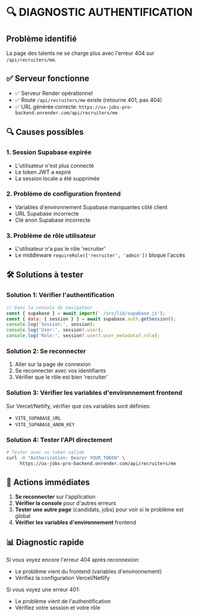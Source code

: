 # 🔍 DIAGNOSTIC AUTHENTIFICATION

## Problème identifié
La page des talents ne se charge plus avec l'erreur 404 sur `/api/recruiters/me`.

## ✅ Serveur fonctionne
- ✅ Serveur Render opérationnel
- ✅ Route `/api/recruiters/me` existe (retourne 401, pas 404)
- ✅ URL générée correcte: `https://ux-jobs-pro-backend.onrender.com/api/recruiters/me`

## 🔍 Causes possibles

### 1. Session Supabase expirée
- L'utilisateur n'est plus connecté
- Le token JWT a expiré
- La session locale a été supprimée

### 2. Problème de configuration frontend
- Variables d'environnement Supabase manquantes côté client
- URL Supabase incorrecte
- Clé anon Supabase incorrecte

### 3. Problème de rôle utilisateur
- L'utilisateur n'a pas le rôle 'recruiter'
- Le middleware `requireRole(['recruiter', 'admin'])` bloque l'accès

## 🛠️ Solutions à tester

### Solution 1: Vérifier l'authentification
```javascript
// Dans la console du navigateur
const { supabase } = await import('./src/lib/supabase.js');
const { data: { session } } = await supabase.auth.getSession();
console.log('Session:', session);
console.log('User:', session?.user);
console.log('Role:', session?.user?.user_metadata?.role);
```

### Solution 2: Se reconnecter
1. Aller sur la page de connexion
2. Se reconnecter avec vos identifiants
3. Vérifier que le rôle est bien 'recruiter'

### Solution 3: Vérifier les variables d'environnement frontend
Sur Vercel/Netlify, vérifier que ces variables sont définies:
- `VITE_SUPABASE_URL`
- `VITE_SUPABASE_ANON_KEY`

### Solution 4: Tester l'API directement
```bash
# Tester avec un token valide
curl -H "Authorization: Bearer YOUR_TOKEN" \
     https://ux-jobs-pro-backend.onrender.com/api/recruiters/me
```

## 🎯 Actions immédiates

1. **Se reconnecter** sur l'application
2. **Vérifier la console** pour d'autres erreurs
3. **Tester une autre page** (candidats, jobs) pour voir si le problème est global
4. **Vérifier les variables d'environnement** frontend

## 📊 Diagnostic rapide

Si vous voyez encore l'erreur 404 après reconnexion:
- Le problème vient du frontend (variables d'environnement)
- Vérifiez la configuration Vercel/Netlify

Si vous voyez une erreur 401:
- Le problème vient de l'authentification
- Vérifiez votre session et votre rôle
